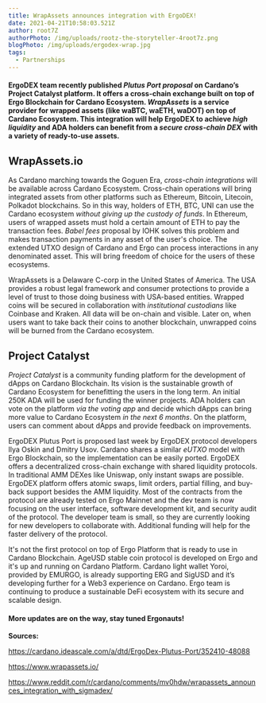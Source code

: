 ```yaml
---
title: WrapAssets announces integration with ErgoDEX!
date: 2021-04-21T10:58:03.521Z
author: root7Z
authorPhoto: /img/uploads/rootz-the-storyteller-4root7z.png
blogPhoto: /img/uploads/ergodex-wrap.jpg
tags:
  - Partnerships
---
```

<!--StartFragment-->

#### ErgoDEX team recently published *Plutus Port proposal* on Cardano’s Project Catalyst platform. It offers a cross-chain exchange built on top of Ergo Blockchain for Cardano Ecosystem. *WrapAssets* is a service provider for wrapped assets (like waBTC, waETH, waDOT) on top of Cardano Ecosystem. This integration will help ErgoDEX to achieve *high liquidity* and ADA holders can benefit from a *secure cross-chain DEX* with a variety of ready-to-use assets.

## WrapAssets.io

As Cardano marching towards the Goguen Era, *cross-chain integrations* will be available across Cardano Ecosystem. Cross-chain operations will bring integrated assets from other platforms such as Ethereum, Bitcoin, Litecoin, Polkadot blockchains. So in this way, holders of ETH, BTC, UNI can use the Cardano ecosystem *without giving up the custody of funds*. In Ethereum, users of wrapped assets must hold a certain amount of ETH to pay the transaction fees. *Babel fees* proposal by IOHK solves this problem and makes transaction payments in any asset of the user's choice. The extended UTXO design of Cardano and Ergo can process interactions in any denominated asset. This will bring freedom of choice for the users of these ecosystems.

WrapAssets is a Delaware C-corp in the United States of America. The USA provides a robust legal framework and consumer protections to provide a level of trust to those doing business with USA-based entities. Wrapped coins will be secured in collaboration with *institutional custodians* like Coinbase and Kraken. All data will be on-chain and visible. Later on, when users want to take back their coins to another blockchain, unwrapped coins will be burned from the Cardano ecosystem.

## Project Catalyst

*Project Catalyst* is a community funding platform for the development of dApps on Cardano Blockchain. Its vision is the sustainable growth of Cardano Ecosystem for benefitting the users in the long term. An initial 250K ADA will be used for funding the winner projects. ADA holders can vote on the platform *via the voting app* and decide which dApps can bring more value to Cardano Ecosystem *in the next 6 months*. On the platform, users can comment about dApps and provide feedback on improvements. 

ErgoDEX Plutus Port is proposed last week by ErgoDEX protocol developers Ilya Oskin and Dmitry Usov. Cardano shares a similar *eUTXO* model with Ergo Blockchain, so the implementation can be easily ported. ErgoDEX offers a decentralized cross-chain exchange with shared liquidity protocols. In traditional AMM DEXes like Uniswap, only instant swaps are possible. ErgoDEX platform offers atomic swaps, limit orders, partial filling, and buy-back support besides the AMM liquidity. Most of the contracts from the protocol are already tested on Ergo Mainnet and the dev team is now focusing on the user interface, software development kit, and security audit of the protocol. The developer team is small, so they are currently looking for new developers to collaborate with. Additional funding will help for the faster delivery of the protocol.

It's not the first protocol on top of Ergo Platform that is ready to use in Cardano Blockchain. AgeUSD stable coin protocol is developed on Ergo and it's up and running on Cardano Platform. Cardano light wallet Yoroi, provided by EMURGO, is already supporting ERG and SigUSD and it’s developing further for a Web3 experience on Cardano. Ergo team is continuing to produce a sustainable DeFi ecosystem with its secure and scalable design.

#### More updates are on the way, stay tuned Ergonauts!

**Sources:**

<https://cardano.ideascale.com/a/dtd/ErgoDex-Plutus-Port/352410-48088>

<https://www.wrapassets.io/>

<https://www.reddit.com/r/cardano/comments/mv0hdw/wrapassets_announces_integration_with_sigmadex/>

<!--EndFragment-->